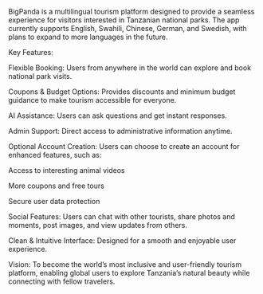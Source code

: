 BigPanda is a multilingual tourism platform designed to provide a seamless experience for visitors interested in Tanzanian national parks. The app currently supports English, Swahili, Chinese, German, and Swedish, with plans to expand to more languages in the future.

Key Features:

Flexible Booking: Users from anywhere in the world can explore and book national park visits.

Coupons & Budget Options: Provides discounts and minimum budget guidance to make tourism accessible for everyone.

AI Assistance: Users can ask questions and get instant responses.

Admin Support: Direct access to administrative information anytime.

Optional Account Creation: Users can choose to create an account for enhanced features, such as:

Access to interesting animal videos

More coupons and free tours

Secure user data protection

Social Features: Users can chat with other tourists, share photos and moments, post images, and view updates from others.

Clean & Intuitive Interface: Designed for a smooth and enjoyable user experience.

Vision: To become the world’s most inclusive and user-friendly tourism platform, enabling global users to explore Tanzania’s natural beauty while connecting with fellow travelers.
